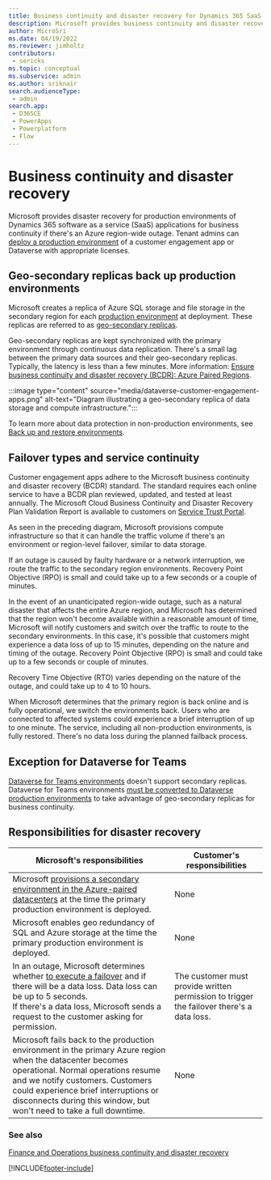 ```yaml
---
title: Business continuity and disaster recovery for Dynamics 365 SaaS apps
description: Microsoft provides business continuity and disaster recovery for production environments of Dynamics 365 SaaS applications if there's an Azure region-wide outage. 
author: MicroSri
ms.date: 04/19/2022
ms.reviewer: jimholtz
contributors: 
 - sericks 
ms.topic: conceptual
ms.subservice: admin
ms.author: sriknair
search.audienceType: 
 - admin
search.app:
 - D365CE
 - PowerApps
 - Powerplatform
 - Flow
---
```


# Business continuity and disaster recovery

Microsoft provides disaster recovery for production environments of Dynamics 365 software as a service (SaaS) applications for business continuity if there's an Azure region-wide outage. Tenant admins can [deploy a production environment](create-environment.md) of a customer engagement app or Dataverse with appropriate licenses.

## Geo-secondary replicas back up production environments

Microsoft creates a replica of Azure SQL storage and file storage in the secondary region for each [production environment](environments-overview.md) at deployment. These replicas are referred to as [geo-secondary replicas](/azure/best-practices-availability-paired-regions).

Geo-secondary replicas are kept synchronized with the primary environment through continuous data replication. There's a small lag between the primary data sources and their geo-secondary replicas. Typically, the latency is less than a few minutes. More information: [Ensure business continuity and disaster recovery (BCDR): Azure Paired Regions](/azure/best-practices-availability-paired-regions).

:::image type="content" source="media/dataverse-customer-engagement-apps.png" alt-text="Diagram illustrating a geo-secondary replica of data storage and compute infrastructure.":::

To learn more about data protection in non-production environments, see [Back up and restore environments](backup-restore-environments.md).

## Failover types and service continuity

Customer engagement apps adhere to the Microsoft business continuity and disaster recovery (BCDR) standard. The standard requires each online service to have a BCDR plan reviewed, updated, and tested at least annually. The Microsoft Cloud Business Continuity and Disaster Recovery Plan Validation Report is available to customers on [Service Trust Portal](https://aka.ms/stp).

As seen in the preceding diagram, Microsoft provisions compute infrastructure so that it can handle the traffic volume if there's an environment or region-level failover, similar to data storage. 

If an outage is caused by faulty hardware or a network interruption, we route the traffic to the secondary region environments. Recovery Point Objective (RPO) is small and could take up to a few seconds or a couple of minutes.

In the event of an unanticipated region-wide outage, such as a natural disaster that affects the entire Azure region, and Microsoft has determined that the region won't become available within a reasonable amount of time, Microsoft will notify customers and switch over the traffic to route to the secondary environments. In this case, it's possible that customers might experience a data loss of up to 15 minutes, depending on the nature and timing of the outage. Recovery Point Objective (RPO) is small and could take up to a few seconds or couple of minutes.  

Recovery Time Objective (RTO) varies depending on the nature of the outage, and could take up to 4 to 10 hours.

When Microsoft determines that the primary region is back online and is fully operational, we switch the environments back. Users who are connected to affected systems could experience a brief interruption of up to one minute. The service, including all non-production environments, is fully restored. There's no data loss during the planned failback process.

## Exception for Dataverse for Teams

[Dataverse for Teams environments](about-teams-environment.md) doesn't support secondary replicas. Dataverse for Teams environments [must be converted to Dataverse production environments](about-teams-environment.md#upgrade-process) to take advantage of geo-secondary replicas for business continuity.

## Responsibilities for disaster recovery

| Microsoft's responsibilities | Customer's responsibilities |
| --- | --- |
| Microsoft [provisions a secondary environment in the Azure-paired datacenters](/azure/availability-zones/cross-region-replication-azure) at the time the primary production environment is deployed. | None |
| Microsoft enables geo redundancy of SQL and Azure storage at the time the primary production environment is deployed. | None  |
| In an outage, Microsoft determines whether [to execute a failover](https://azure.microsoft.com/blog/azure-sql-database-geo-restore/) and if there will be a data loss. Data loss can be up to 5 seconds.<br>If there's a data loss, Microsoft sends a request to the customer asking for permission. | The customer must provide written permission to trigger the failover there's a data loss. |
| Microsoft fails back to the production environment in the primary Azure region when the datacenter becomes operational. Normal operations resume and we notify customers. Customers could experience brief interruptions or disconnects during this window, but won't need to take a full downtime. | None |

### See also

[Finance and Operations business continuity and disaster recovery](/dynamics365/fin-ops-core/dev-itpro/sysadmin/business-continuity-disaster-recovery)



[!INCLUDE[footer-include](../includes/footer-banner.md)]
